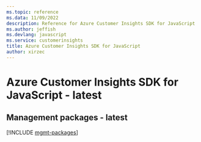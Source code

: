 ```yaml
---
ms.topic: reference
ms.data: 11/09/2022
description: Reference for Azure Customer Insights SDK for JavaScript
ms.author: jeffish
ms.devlang: javascript
ms.service: customerinsights
title: Azure Customer Insights SDK for JavaScript
author: xirzec
---
```

# Azure Customer Insights SDK for JavaScript - latest

## Management packages - latest
[!INCLUDE [mgmt-packages](customer-insights-mgmt-index.md)]